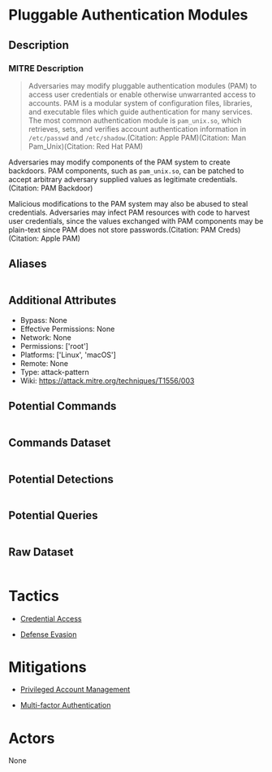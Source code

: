 
# Pluggable Authentication Modules

## Description

### MITRE Description

> Adversaries may modify pluggable authentication modules (PAM) to access user credentials or enable otherwise unwarranted access to accounts. PAM is a modular system of configuration files, libraries, and executable files which guide authentication for many services. The most common authentication module is <code>pam_unix.so</code>, which retrieves, sets, and verifies account authentication information in <code>/etc/passwd</code> and <code>/etc/shadow</code>.(Citation: Apple PAM)(Citation: Man Pam_Unix)(Citation: Red Hat PAM)

Adversaries may modify components of the PAM system to create backdoors. PAM components, such as <code>pam_unix.so</code>, can be patched to accept arbitrary adversary supplied values as legitimate credentials.(Citation: PAM Backdoor)

Malicious modifications to the PAM system may also be abused to steal credentials. Adversaries may infect PAM resources with code to harvest user credentials, since the values exchanged with PAM components may be plain-text since PAM does not store passwords.(Citation: PAM Creds)(Citation: Apple PAM)

## Aliases

```

```

## Additional Attributes

* Bypass: None
* Effective Permissions: None
* Network: None
* Permissions: ['root']
* Platforms: ['Linux', 'macOS']
* Remote: None
* Type: attack-pattern
* Wiki: https://attack.mitre.org/techniques/T1556/003

## Potential Commands

```

```

## Commands Dataset

```

```

## Potential Detections

```json

```

## Potential Queries

```json

```

## Raw Dataset

```json

```

# Tactics


* [Credential Access](../tactics/Credential-Access.md)

* [Defense Evasion](../tactics/Defense-Evasion.md)
    

# Mitigations


* [Privileged Account Management](../mitigations/Privileged-Account-Management.md)

* [Multi-factor Authentication](../mitigations/Multi-factor-Authentication.md)
    

# Actors

None
